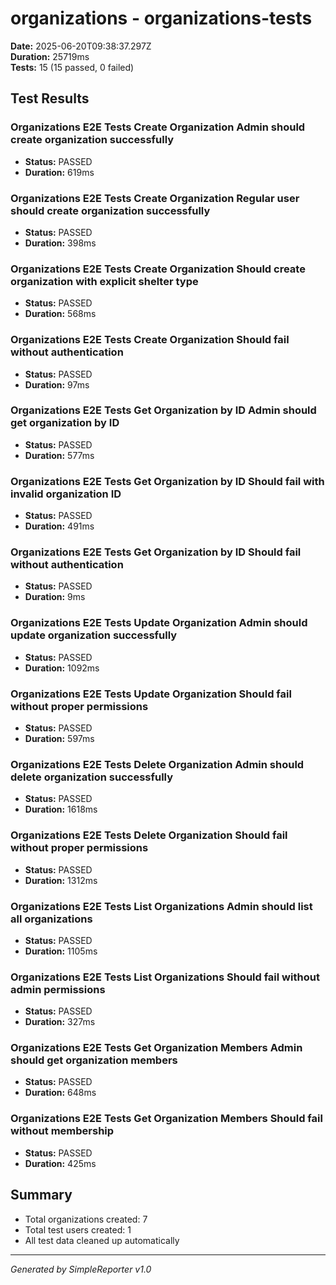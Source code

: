 # organizations - organizations-tests

**Date:** 2025-06-20T09:38:37.297Z  
**Duration:** 25719ms  
**Tests:** 15 (15 passed, 0 failed)

## Test Results


### Organizations E2E Tests Create Organization Admin should create organization successfully
- **Status:** PASSED
- **Duration:** 619ms



### Organizations E2E Tests Create Organization Regular user should create organization successfully
- **Status:** PASSED
- **Duration:** 398ms



### Organizations E2E Tests Create Organization Should create organization with explicit shelter type
- **Status:** PASSED
- **Duration:** 568ms



### Organizations E2E Tests Create Organization Should fail without authentication
- **Status:** PASSED
- **Duration:** 97ms



### Organizations E2E Tests Get Organization by ID Admin should get organization by ID
- **Status:** PASSED
- **Duration:** 577ms



### Organizations E2E Tests Get Organization by ID Should fail with invalid organization ID
- **Status:** PASSED
- **Duration:** 491ms



### Organizations E2E Tests Get Organization by ID Should fail without authentication
- **Status:** PASSED
- **Duration:** 9ms



### Organizations E2E Tests Update Organization Admin should update organization successfully
- **Status:** PASSED
- **Duration:** 1092ms



### Organizations E2E Tests Update Organization Should fail without proper permissions
- **Status:** PASSED
- **Duration:** 597ms



### Organizations E2E Tests Delete Organization Admin should delete organization successfully
- **Status:** PASSED
- **Duration:** 1618ms



### Organizations E2E Tests Delete Organization Should fail without proper permissions
- **Status:** PASSED
- **Duration:** 1312ms



### Organizations E2E Tests List Organizations Admin should list all organizations
- **Status:** PASSED
- **Duration:** 1105ms



### Organizations E2E Tests List Organizations Should fail without admin permissions
- **Status:** PASSED
- **Duration:** 327ms



### Organizations E2E Tests Get Organization Members Admin should get organization members
- **Status:** PASSED
- **Duration:** 648ms



### Organizations E2E Tests Get Organization Members Should fail without membership
- **Status:** PASSED
- **Duration:** 425ms



## Summary

- Total organizations created: 7
- Total test users created: 1
- All test data cleaned up automatically

---
*Generated by SimpleReporter v1.0*

